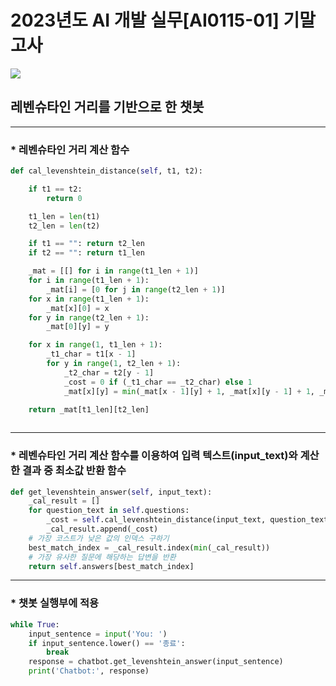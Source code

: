 # 2023년도 AI 개발 실무[AI0115-01] 기말고사

<img src="https://img.shields.io/badge/python-3776AB?style=flat&logo=python&logoColor=white"/>

## 레벤슈타인 거리를 기반으로 한 챗봇

<hr>

### * 레벤슈타인 거리 계산 함수

```python
def cal_levenshtein_distance(self, t1, t2):

    if t1 == t2:
        return 0

    t1_len = len(t1)
    t2_len = len(t2)

    if t1 == "": return t2_len
    if t2 == "": return t1_len

    _mat = [[] for i in range(t1_len + 1)]
    for i in range(t1_len + 1):
        _mat[i] = [0 for j in range(t2_len + 1)]
    for x in range(t1_len + 1):
        _mat[x][0] = x
    for y in range(t2_len + 1):
        _mat[0][y] = y

    for x in range(1, t1_len + 1):
        _t1_char = t1[x - 1]
        for y in range(1, t2_len + 1):
            _t2_char = t2[y - 1]
            _cost = 0 if (_t1_char == _t2_char) else 1
            _mat[x][y] = min(_mat[x - 1][y] + 1, _mat[x][y - 1] + 1, _mat[x - 1][y - 1] + _cost)

    return _mat[t1_len][t2_len]
        
```

<hr>

### * 레벤슈타인 거리 계산 함수를 이용하여 입력 텍스트(input_text)와 계산한 결과 중 최소값 반환 함수

```python
def get_levenshtein_answer(self, input_text):
    _cal_result = []
    for question_text in self.questions:
        _cost = self.cal_levenshtein_distance(input_text, question_text)
        _cal_result.append(_cost)
    # 가장 코스트가 낮은 값의 인덱스 구하기
    best_match_index = _cal_result.index(min(_cal_result))
    # 가장 유사한 질문에 해당하는 답변을 반환
    return self.answers[best_match_index]
```

<hr>

### * 챗봇 실행부에 적용

```python
while True:
    input_sentence = input('You: ')
    if input_sentence.lower() == '종료':
        break
    response = chatbot.get_levenshtein_answer(input_sentence)
    print('Chatbot:', response)
```
